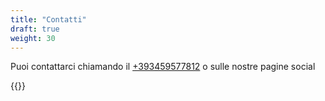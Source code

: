 ```yaml
---
title: "Contatti"
draft: true
weight: 30
---
```


Puoi contattarci chiamando il [+393459577812](tel:+393459577812) o sulle nostre pagine social

{{<socialLinks>}}
